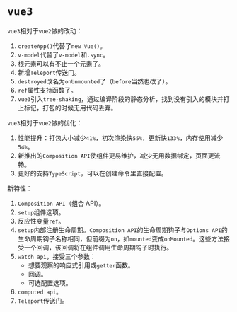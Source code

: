 # `vue3`

`vue3`相对于`vue2`做的改动：

1. `createApp()`代替了`new Vue()`。
2. `v-model`代替了`v-model`和`.sync`。
3. 根元素可以有不止一个元素了。
4. 新增`Teleport`传送门。
5. `destroyed`改名为`onUnmounted`了（`before`当然也改了）。
6. `ref`属性支持函数了。
7. `vue3`引入`tree-shaking`，通过编译阶段的静态分析，找到没有引入的模块并打上标记，打包的时候无用代码丢弃。

`vue3`相对于`vue2`做的优化：

1. 性能提升：打包大小减少`41%`，初次渲染快`55%`，更新快`133%`，内存使用减少`54%`。
2. 新推出的`Composition API`使组件更易维护，减少无用数据绑定，页面更流畅。
3. 更好的支持`TypeScript`，可以在创建命令里直接配置。

新特性：

1. `Composition API`（组合 API）。
2. `setup`组件选项。
3. 反应性变量`ref`。
4. `setup`内部注册生命周期。`Composition API`的生命周期钩子与`Options API`的生命周期钩子名称相同，但前缀为`on`，如`mounted`变成`onMounted`。这些方法接受一个回调，该回调将在组件调用生命周期钩子时执行。
5. `watch api`，接受三个参数：
   - 想要观察的响应式引用或`getter`函数。
   - 回调。
   - 可选配置选项。
6. `computed api`。
7. `Teleport`传送门。

